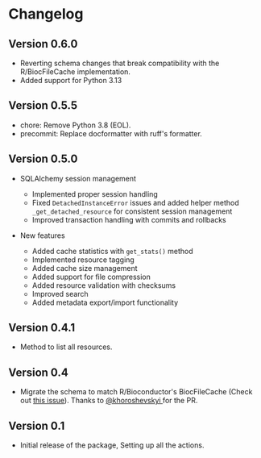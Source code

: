 # Changelog

## Version 0.6.0

- Reverting schema changes that break compatibility with the R/BiocFileCache implementation. 
- Added support for Python 3.13

## Version 0.5.5

- chore: Remove Python 3.8 (EOL).
- precommit: Replace docformatter with ruff's formatter.

## Version 0.5.0

- SQLAlchemy session management
  * Implemented proper session handling
  * Fixed `DetachedInstanceError` issues and added helper method `_get_detached_resource` for consistent session management
  * Improved transaction handling with commits and rollbacks

- New features
  * Added cache statistics with `get_stats()` method
  * Implemented resource tagging
  * Added cache size management
  * Added support for file compression
  * Added resource validation with checksums
  * Improved search
  * Added metadata export/import functionality

## Version 0.4.1

- Method to list all resources.

## Version 0.4

- Migrate the schema to match R/Bioconductor's BiocFileCache (Check out [this issue](https://github.com/BiocPy/pyBiocFileCache/issues/11)). Thanks to [@khoroshevskyi ](https://github.com/khoroshevskyi) for the PR.

## Version 0.1

- Initial release of the package, Setting up all the actions.
